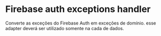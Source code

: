 # Firebase auth exceptions handler

Converte as exceções do Firebase Auth em exceções de domínio. esse adapter deverá ser utilizado
somente na cada de dados.